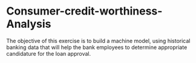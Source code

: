 # Consumer-credit-worthiness-Analysis
The objective of this exercise is to build a machine model, using historical banking data that will help the bank employees to determine appropriate candidature for the loan approval.

